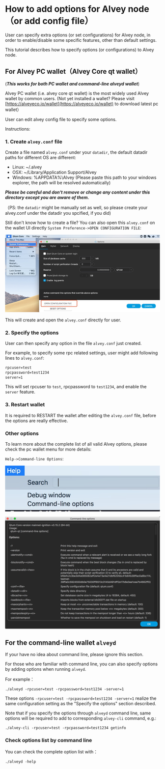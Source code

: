 # How to add options for Alvey node（or add config file）

User can specify extra options (or set configurations) for Alvey node, in order to enable/disable some specific features, other than default settings.

This tutorial describes how to specify options (or configurations) to Alvey node.

## For Alvey PC wallet（Alvey Core qt wallet）

(***This works for both PC wallet and command-line alveyd wallet***)

Alvey PC wallet (i.e. alvey core qt wallet) is the most widely used Alvey wallet by common users. (Not yet installed a wallet? Please visit [https://alveyeco.io/wallet](https://alveyeco.io/wallet) to download latest pc wallet）

User can edit alvey config file to specify some options.

Instructions:

### 1. Create `alvey.conf` file

Create a file named `alvey.conf` under your `datadir`, the default datadir paths for different OS are different:

* Linux: ~/.alvey
* OSX: ~/Library/Application Support/Alvey
* Windows: %APPDATA%\Alvey (Please paste this path to your windows explorer, the path will be resolved automatically)

***Please be careful and don‘t remove or change any content under this directory except you are aware of them.***

（PS: the `datadir` might be manually set as well, so please create your alvey.conf under the datadir you spcified, if you did)

Still don't know how to create a file? You can also open this `alvey.conf` on the wallet UI directly `System Preference->OPEN CONFIGURATION FILE`:

![Open-Alvey-Conf-In-Wallet](./Open-Alvey-Conf-In-Wallet.jpg)

This will create and open the `alvey.conf` directly for user.

### 2. Specify the options

User can then specify any option in the file `alvey.conf` just created.

For example, to specify some rpc related settings, user might add following lines to `alvey.conf`: 

```
rpcuser=test
rpcpassword=test1234
server=1
```

This will set rpcuser to `test`, rpcpassword to `test1234`, and enable the `server` feature.

### 3. Restart wallet

It is required to RESTART the wallet after editing the `alvey.conf` file, before the options are really effective.

### Other options

To learn more about the complete list of all valid Alvey options, please check the pc wallet menu for more details:

`Help->Command-line Options`:

![Help Command-line Options](./Help-Comman-line-options.jpg)

![Command-line Options](./Command-line-options.jpg)

## For the command-line wallet `alveyd`

If your have no idea about command line, please ignore this section.

For those who are familiar with command line, you can also specify options by adding options when running `alveyd`.

For example：

```
./alveyd -rpcuser=test -rpcpassword=test1234 -server=1
```

These options `-rpcuser=test -rpcpassword=test1234 -server=1` realize the same configuration setting as the "Specify the options" section described.

Note that if you specify the options through `alveyd` command line, same options will be required to add to corresponding `alvey-cli` command, e.g.:

```
./alvey-cli -rpcuser=test -rpcpassword=test1234 getinfo
```

### Check options list by command line

You can check the complete option list with：

```
./alveyd -help
```




